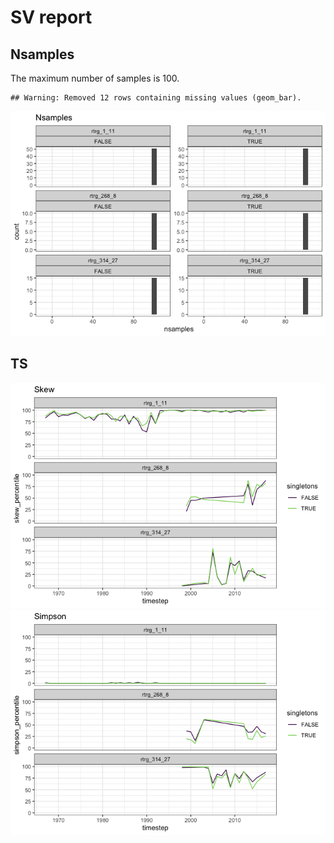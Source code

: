 SV report
================

Nsamples
--------

The maximum number of samples is 100.

    ## Warning: Removed 12 rows containing missing values (geom_bar).

![](ts_report_files/figure-markdown_github/show%20nsamples-1.png)

TS
--

![](ts_report_files/figure-markdown_github/plot%20ts-1.png)![](ts_report_files/figure-markdown_github/plot%20ts-2.png)
